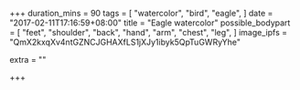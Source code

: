 +++
duration_mins = 90
tags = [
  "watercolor",
  "bird",
  "eagle",
]
date = "2017-02-11T17:16:59+08:00"
title = "Eagle watercolor"
possible_bodypart = [
  "feet",
  "shoulder",
  "back",
  "hand",
  "arm",
  "chest",
  "leg",
]
image_ipfs = "QmX2kxqXv4ntGZNCJGHAXfLS1jXJy1ibyk5QpTuGWRyYhe"

extra = ""

+++
